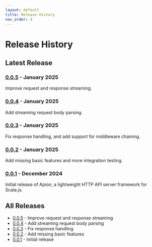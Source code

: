 ```yaml
---
layout: default
title: Release History
nav_order: 4
---
```


# Release History

## Latest Release

### [0.0.5](0.0.5) - January 2025
Improve request and response streaming.

### [0.0.4](0.0.4) - January 2025
Add streaming request body parsing.

### [0.0.3](0.0.3) - January 2025
Fix response handling, and add support for middleware chaining.

### [0.0.2](0.0.2) - January 2025
Add missing basic features and more integration testing.

### [0.0.1](0.0.1) - December 2024
Initial release of Apion, a lightweight HTTP API server framework for Scala.js.

## All Releases
- [0.0.5](0.0.5) - Improve request and response streaming
- [0.0.4](0.0.4) - Add streaming request body parsing
- [0.0.3](0.0.3) - Fix response handling
- [0.0.2](0.0.2) - Add missing basic features
- [0.0.1](0.0.1) - Initial release

